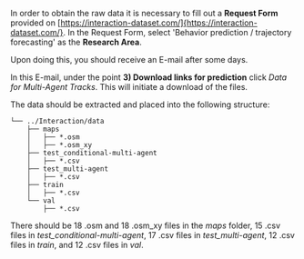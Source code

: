 In order to obtain the raw data it is necessary to fill out a **Request Form** provided on [https://interaction-dataset.com/]{https://interaction-dataset.com/}. In the Request Form, select 'Behavior prediction / trajectory forecasting' as the **Research Area**.

Upon doing this, you should receive an E-mail after some days.

In this E-mail, under the point **3) Download links for prediction** click *Data for Multi-Agent Tracks*. This will initiate a download of the files.

The data should be extracted and placed into the following structure:

```
└── ../Interaction/data
    ├── maps
    │   ├── *.osm
    │   ├── *.osm_xy 
    ├── test_conditional-multi-agent
    │   ├── *.csv
    ├── test_multi-agent
    │   ├── *.csv
    ├── train
    │   ├── *.csv
    └── val
        ├── *.csv
```
There should be 18 .osm and 18 .osm\_xy files in the *maps* folder, 15 .csv files in *test\_conditional-multi-agent*, 17 .csv files in *test_multi-agent*, 12 .csv files in *train*, and 12 .csv files in *val*.

